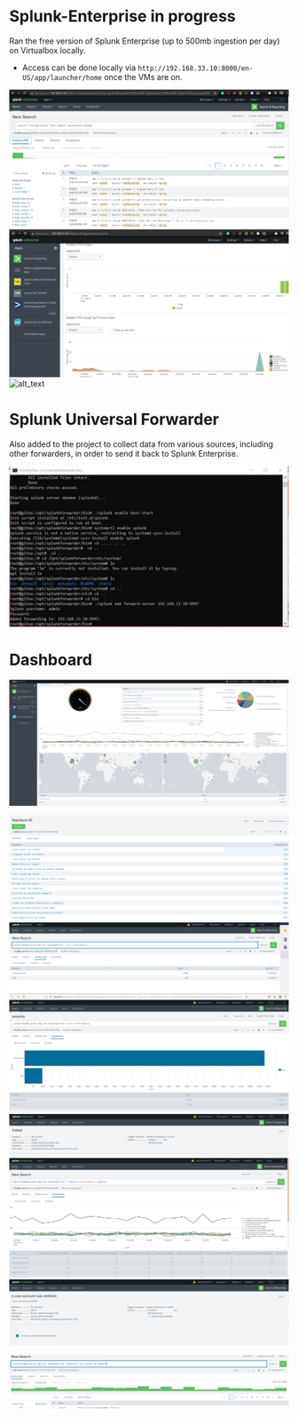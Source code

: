 # Splunk-Enterprise in progress

Ran the free version of Splunk Enterprise (up to 500mb ingestion per day) on Virtualbox locally.

- Access can be done locally via `http://192.168.33.10:8000/en-US/app/launcher/home` once the VMs are on.

![alt_text](https://github.com/wevertonribeiroferreira/Splunk-Enterprise/blob/main/Images/Spunk.PNG)
![alt_text](https://github.com/wevertonribeiroferreira/Splunk-Enterprise/blob/main/Images/splunk2.PNG)
![alt_text](https://github.com/wevertonribeiroferreira/Splunk-Enterprise/blob/main/Images/spunk3.PNG)







# Splunk Universal Forwarder
Also added to the project to collect data from various sources, including other forwarders, in order to send it back to Splunk Enterprise.

![alt text](https://github.com/wevertonribeiroferreira/Splunk-Enterprise/blob/main/Images/forwarding.PNG)


# Dashboard 
![alt text](https://github.com/wevertonribeiroferreira/Splunk-Enterprise/blob/main/images/Dashboard.PNG)

![alt text](https://github.com/wevertonribeiroferreira/Splunk-Enterprise/blob/main/images/Capture.PNG)
![alt text](https://github.com/wevertonribeiroferreira/Splunk-Enterprise/blob/main/images/Capture2.PNG)
![alt text](https://github.com/wevertonribeiroferreira/Splunk-Enterprise/blob/main/images/Capture3.PNG)
![alt text](https://github.com/wevertonribeiroferreira/Splunk-Enterprise/blob/main/images/Capture4.PNG)
![alt text](https://github.com/wevertonribeiroferreira/Splunk-Enterprise/blob/main/images/Capture5.PNG)
![alt text](https://github.com/wevertonribeiroferreira/Splunk-Enterprise/blob/main/images/Capture6.PNG)

![alt text](https://github.com/wevertonribeiroferreira/Splunk-Enterprise/blob/main/images/note.PNG)
